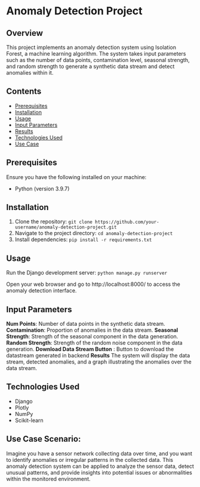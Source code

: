 # Anomaly Detection Project

## Overview

This project implements an anomaly detection system using Isolation Forest, a machine learning algorithm. The system takes input parameters such as the number of data points, contamination level, seasonal strength, and random strength to generate a synthetic data stream and detect anomalies within it.

## Contents

- [Prerequisites](#prerequisites)
- [Installation](#installation)
- [Usage](#usage)
- [Input Parameters](#input-parameters)
- [Results](#results)
- [Technologies Used](#technologies-used)
- [Use Case](#use-case)


## Prerequisites

Ensure you have the following installed on your machine:

- Python (version  3.9.7)
## Installation

1. Clone the repository:
``` git clone https://github.com/your-username/anomaly-detection-project.git ```
1. Navigate to the project directory:
```cd anomaly-detection-project```
2. Install dependencies:
```pip install -r requirements.txt```

## Usage
Run the Django development server:
```python manage.py runserver ```

Open your web browser and go to http://localhost:8000/ to access the anomaly detection interface.

## Input Parameters
**Num Points**: Number of data points in the synthetic data stream.
**Contamination**: Proportion of anomalies in the data stream.
**Seasonal Strength**: Strength of the seasonal component in the data generation.
**Random Strength**: Strength of the random noise component in the data generation.
**Download Data Stream Button** : Button to download the datastream generated in backend
**Results**
The system will display the data stream, detected anomalies, and a graph illustrating the anomalies over the data stream.

## Technologies Used
- Django
- Plotly
- NumPy
- Scikit-learn
## Use Case Scenario:

Imagine you have a sensor network collecting data over time, and you want to identify anomalies or irregular patterns in the collected data. This anomaly detection system can be applied to analyze the sensor data, detect unusual patterns, and provide insights into potential issues or abnormalities within the monitored environment.
